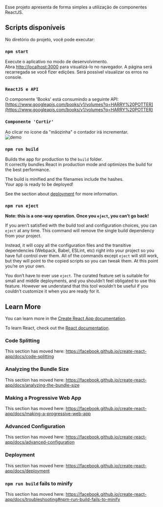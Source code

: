 Esse projeto apresenta de forma simples a utilização de componentes ReactJS.

## Scripts disponíveis
No diretório do projeto, você pode executar:

### `npm start`
Execute o aplicativo no modo de desenvolvimento. <br />
Abra [http://localhost:3000](http://localhost:3000) para visualizá-lo no navegador.
A página será recarregada se você fizer edições. Será possível visualizar os erros no console.


### `ReactJS e API`
O componente 'Books' está consumindo a seguinte API:<br/>
[https://www.googleapis.com/books/v1/volumes?q=HARRY%20POTTER](https://www.googleapis.com/books/v1/volumes?q=HARRY%20POTTER)


### `Componente 'Curtir'`
Ao clicar no ícone da "mãozinha" o contador irá incrementar.<br />
![demo](https://user-images.githubusercontent.com/51265303/68026008-1dad5d80-fc8d-11e9-9495-79dbde33b2bd.gif)


### `npm run build`

Builds the app for production to the `build` folder.<br />
It correctly bundles React in production mode and optimizes the build for the best performance.

The build is minified and the filenames include the hashes.<br />
Your app is ready to be deployed!

See the section about [deployment](https://facebook.github.io/create-react-app/docs/deployment) for more information.

### `npm run eject`

**Note: this is a one-way operation. Once you `eject`, you can’t go back!**

If you aren’t satisfied with the build tool and configuration choices, you can `eject` at any time. This command will remove the single build dependency from your project.

Instead, it will copy all the configuration files and the transitive dependencies (Webpack, Babel, ESLint, etc) right into your project so you have full control over them. All of the commands except `eject` will still work, but they will point to the copied scripts so you can tweak them. At this point you’re on your own.

You don’t have to ever use `eject`. The curated feature set is suitable for small and middle deployments, and you shouldn’t feel obligated to use this feature. However we understand that this tool wouldn’t be useful if you couldn’t customize it when you are ready for it.

## Learn More

You can learn more in the [Create React App documentation](https://facebook.github.io/create-react-app/docs/getting-started).

To learn React, check out the [React documentation](https://reactjs.org/).

### Code Splitting

This section has moved here: https://facebook.github.io/create-react-app/docs/code-splitting

### Analyzing the Bundle Size

This section has moved here: https://facebook.github.io/create-react-app/docs/analyzing-the-bundle-size

### Making a Progressive Web App

This section has moved here: https://facebook.github.io/create-react-app/docs/making-a-progressive-web-app

### Advanced Configuration

This section has moved here: https://facebook.github.io/create-react-app/docs/advanced-configuration

### Deployment

This section has moved here: https://facebook.github.io/create-react-app/docs/deployment

### `npm run build` fails to minify

This section has moved here: https://facebook.github.io/create-react-app/docs/troubleshooting#npm-run-build-fails-to-minify
